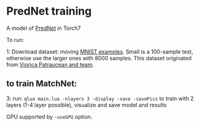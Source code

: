 # PredNet training

A model of [PredNet](https://coxlab.github.io/prednet/) in Torch7

To run:

1: Download dataset: moving [MNIST examples](https://www.dropbox.com/sh/fvsqod4uv7yp0dp/AAAHoHUjkXg4mW6OvV91TgaEa). Small is a 100-sample test, otherwise use the larger ones with 8000 samples. This dataset originated from [Viorica Patraucean and team](http://mi.eng.cam.ac.uk/~vp344/).


## to train MatchNet:

3: run: ```qlua main.lua -nlayers 3 -display -save -savePics``` to train with 2 layers (1-4 layer possible), visualize and save model and results

GPU supported by ```-useGPU``` option.